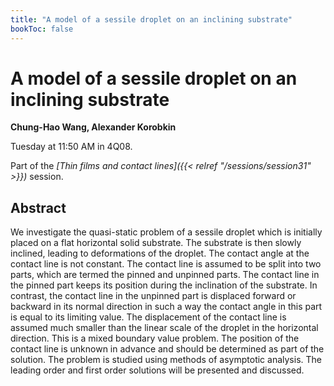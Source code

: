 ```yaml
---
title: "A model of a sessile droplet on an inclining substrate"
bookToc: false
---
```


# A model of a sessile droplet on an inclining substrate

**Chung-Hao Wang, Alexander Korobkin**

Tuesday at 11:50 AM in 4Q08.

Part of the *[Thin films and contact lines]({{< relref "/sessions/session31" >}})* session.

## Abstract

We investigate the quasi-static problem of a sessile droplet which is initially placed on a flat horizontal solid substrate. The substrate is then slowly inclined, leading to deformations of the droplet. The contact angle at the contact line is not constant. The contact line is assumed to be split into two parts, which are termed the pinned and unpinned parts. The contact line in the pinned part keeps its position during the inclination of the substrate. In contrast, the contact line in the unpinned part is displaced forward or backward in its normal direction in such a way the contact angle in this part is equal to its limiting value. The displacement of the contact line is assumed much smaller than the linear scale of the droplet in the horizontal direction. This is a mixed boundary value problem. The position of the contact line is unknown in advance and should be determined as part of the solution. The problem is studied using methods of asymptotic analysis. The leading order and first order solutions will be presented and discussed.


